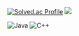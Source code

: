

[![Solved.ac
Profile](http://mazassumnida.wtf/api/v2/generate_badge?boj=versatile0010)](https://solved.ac/{handle})
<img src="http://mazandi.herokuapp.com/api?handle=versatile0010&theme=dark"/>

![Java](https://img.shields.io/badge/Java-007396.svg?&style=for-the-badge&logo=Java&logoColor=white)
![C++](https://img.shields.io/badge/C++-00599C.svg?&style=for-the-badge&logo=Java&logoColor=white)
